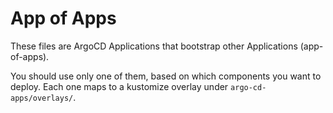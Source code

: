 # App of Apps
These files are ArgoCD Applications that bootstrap other Applications (app-of-apps).

You should use only one of them, based on which components you want to deploy. Each one maps to a kustomize overlay under
`argo-cd-apps/overlays/`.
